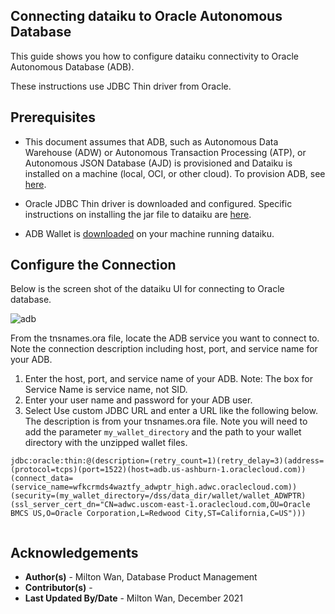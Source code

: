 ## **Connecting dataiku to Oracle Autonomous Database**

This guide shows you how to configure dataiku connectivity to Oracle Autonomous Database (ADB).

These instructions use JDBC Thin driver from Oracle.

## **Prerequisites**

- This document assumes that ADB, such as Autonomous Data Warehouse (ADW) or Autonomous Transaction Processing (ATP), or Autonomous JSON Database (AJD) is provisioned and Dataiku is installed on a machine (local, OCI, or other cloud).   To provision ADB, see [here](https://docs.oracle.com/en/cloud/paas/autonomous-database/adbsa/autonomous-provision.html#GUID-0B230036-0A05-4CA3-AF9D-97A255AE0C08).

- Oracle JDBC Thin driver is downloaded and configured.  Specific instructions on installing the jar file to dataiku are [here](https://github.com/mw-orcl/adb-connectors/blob/main/common/jdbc/jdbc-thin.md).
- ADB Wallet is [downloaded](lab?=wallet) on your machine running dataiku.

## **Configure the Connection**

Below is the screen shot of the dataiku UI for connecting to Oracle database.

![adb](./images/dataiku.png)



From the tnsnames.ora file, locate the ADB service you want to connect to.  Note the connection description including host, port, and service name for your ADB.  

1. Enter the host, port, and service name of your ADB.  Note: The box for Service Name is service name, not SID.
2. Enter your user name and password for your ADB user.
3. Select Use custom JDBC URL and enter a URL like the following below.  The description is from your tnsnames.ora file.  Note you will need to add the parameter `my_wallet_directory` and the path to your wallet directory with the unzipped wallet files.



```
jdbc:oracle:thin:@(description=(retry_count=1)(retry_delay=3)(address=(protocol=tcps)(port=1522)(host=adb.us-ashburn-1.oraclecloud.com))(connect_data=(service_name=wfkcrmds4waztfy_adwptr_high.adwc.oraclecloud.com))(security=(my_wallet_directory=/dss/data_dir/wallet/wallet_ADWPTR)(ssl_server_cert_dn="CN=adwc.uscom-east-1.oraclecloud.com,OU=Oracle BMCS US,O=Oracle Corporation,L=Redwood City,ST=California,C=US")))


```



## **Acknowledgements**
* **Author(s)** - Milton Wan, Database Product Management
* **Contributor(s)** -
* **Last Updated By/Date** - Milton Wan, December 2021

